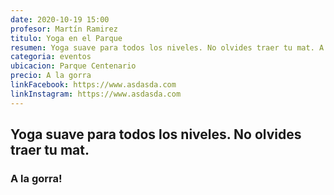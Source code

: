```yaml
---
date: 2020-10-19 15:00
profesor: Martín Ramirez
titulo: Yoga en el Parque
resumen: Yoga suave para todos los niveles. No olvides traer tu mat. A la gorra!
categoria: eventos
ubicacion: Parque Centenario
precio: A la gorra
linkFacebook: https://www.asdasda.com
linkInstagram: https://www.asdasda.com
---
```

## Yoga suave para todos los niveles. No olvides traer tu mat. 
### A la gorra!